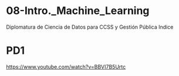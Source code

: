 # 08-Intro._Machine_Learning
Diplomatura de Ciencia de Datos para CCSS y Gestión Pública
Indice
# PD1
https://www.youtube.com/watch?v=BBVI7B5Urtc
